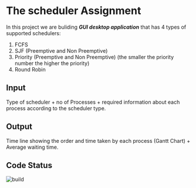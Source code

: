 # The scheduler Assignment
In this project we are buliding **_GUI desktop application_** that has 4 types of supported schedulers:
1. FCFS
2. SJF (Preemptive and Non Preemptive)
3. Priority (Preemptive and Non Preemptive) (the smaller the priority number the
higher the priority)
4. Round Robin
## Input 
Type of scheduler + no of Processes + required information about each process
according to the scheduler type.
## Output
Time line showing the order and time taken by each process (Gantt Chart) +
Average waiting time.
## Code Status
![build](https://img.shields.io/badge/build-in%20progress-orange)
